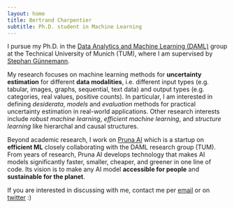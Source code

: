 ```yaml
---
layout: home
title: Bertrand Charpentier
subtitle: Ph.D. student in Machine Learning
---
```


I pursue my Ph.D. in the [Data Analytics and Machine Learning (DAML)](https://www.in.tum.de/daml/startseite/) group at the Technical University of Munich (TUM), where I am supervised by [Stephan Günnemann](https://www.in.tum.de/daml/team/guennemann/).

My research focuses on machine learning methods for **uncertainty estimation** for different **data modalities**, i.e. different input types (e.g. tabular, images, graphs, sequential, text data) and output types (e.g. categories, real values, positive counts). In particular, I am interested in defining *desiderata*, *models* and *evaluation* methods for practical uncertainty estimation in real-world applications. Other research interests include *robust machine learning*, *efficient machine learning*, and *structure learning* like hierarchal and causal structures.

Beyond academic research, I work on [Pruna AI](https://pruna.ai/) which is a startup on **efficient ML** closely collaborating with the DAML research group (TUM). From years of research, Pruna AI develops technology that makes AI models significantly faster, smaller, cheaper, and greener in one line of code. Its vision is to make any AI model **accessible for people** and **sustainable for the planet**.

If you are interested in discussing with me, contact me per [email](bertrand.henri.charpentier@gmail.com) or on [twitter](https://twitter.com/Bertrand_Charp) :)
